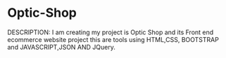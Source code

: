 # Optic-Shop

DESCRIPTION:
I am creating my project is Optic Shop and its Front end ecommerce website project this are tools using HTML,CSS, BOOTSTRAP and JAVASCRIPT,JSON AND JQuery.
